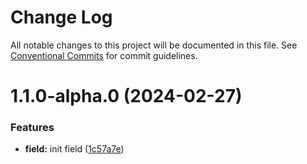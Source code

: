 # Change Log

All notable changes to this project will be documented in this file.
See [Conventional Commits](https://conventionalcommits.org) for commit guidelines.

# 1.1.0-alpha.0 (2024-02-27)


### Features

* **field:** init field ([1c57a7e](https://github.com/emilov2501/lern/commit/1c57a7e80ff2f1db929105fae9036e65be447f05))
